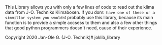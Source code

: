 This Library allows you with only a few lines of code to read out the klima data from J-O. Techniks Klimaboxen.
If you don`t have one of these or a simmillar system you wouldn`t probably use this library, because its main
function is to provide a simple accsess to them and also a few other things that good python programmers doesn`t
need, cause of their experience.

Copyright 2020 Jan-Ole G. (J-O. Technik)# joklib_library
